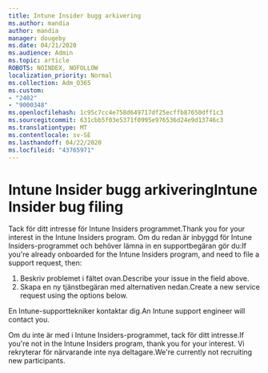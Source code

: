 ```yaml
---
title: Intune Insider bugg arkivering
ms.author: mandia
author: mandia
manager: dougeby
ms.date: 04/21/2020
ms.audience: Admin
ms.topic: article
ROBOTS: NOINDEX, NOFOLLOW
localization_priority: Normal
ms.collection: Adm_O365
ms.custom:
- "2402"
- "9000348"
ms.openlocfilehash: 1c95c7cc4e758d649717df25ecffb87650dff1c3
ms.sourcegitcommit: 631cbb5f03e5371f0995e976536d24e9d13746c3
ms.translationtype: MT
ms.contentlocale: sv-SE
ms.lasthandoff: 04/22/2020
ms.locfileid: "43765971"
---
```

# <a name="intune-insider-bug-filing"></a><span data-ttu-id="94ba2-102">Intune Insider bugg arkivering</span><span class="sxs-lookup"><span data-stu-id="94ba2-102">Intune Insider bug filing</span></span>

<span data-ttu-id="94ba2-103">Tack för ditt intresse för Intune Insiders programmet.</span><span class="sxs-lookup"><span data-stu-id="94ba2-103">Thank you for your interest in the Intune Insiders program.</span></span> <span data-ttu-id="94ba2-104">Om du redan är inbyggd för Intune Insiders-programmet och behöver lämna in en supportbegäran gör du:</span><span class="sxs-lookup"><span data-stu-id="94ba2-104">If you're already onboarded for the Intune Insiders program, and need to file a support request, then:</span></span>

1. <span data-ttu-id="94ba2-105">Beskriv problemet i fältet ovan.</span><span class="sxs-lookup"><span data-stu-id="94ba2-105">Describe your issue in the field above.</span></span>
2. <span data-ttu-id="94ba2-106">Skapa en ny tjänstbegäran med alternativen nedan.</span><span class="sxs-lookup"><span data-stu-id="94ba2-106">Create a new service request using the options below.</span></span>

<span data-ttu-id="94ba2-107">En Intune-supporttekniker kontaktar dig.</span><span class="sxs-lookup"><span data-stu-id="94ba2-107">An Intune support engineer will contact you.</span></span>

<span data-ttu-id="94ba2-108">Om du inte är med i Intune Insiders-programmet, tack för ditt intresse.</span><span class="sxs-lookup"><span data-stu-id="94ba2-108">If you're not in the Intune Insiders program, thank you for your interest.</span></span> <span data-ttu-id="94ba2-109">Vi rekryterar för närvarande inte nya deltagare.</span><span class="sxs-lookup"><span data-stu-id="94ba2-109">We're currently not recruiting new participants.</span></span>
